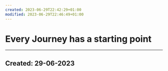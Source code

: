 ```yaml
---
created: 2023-06-29T22:42:29+01:00
modified: 2023-06-29T22:46:49+01:00
---
```


# Every Journey has a starting point

---
Created: 29-06-2023
---
